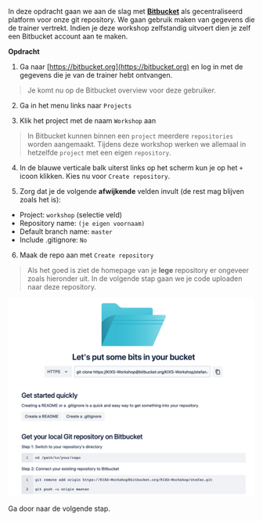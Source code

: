 In deze opdracht gaan we aan de slag met [**Bitbucket**](https://bitbucket.org/) als gecentraliseerd platform voor onze git repository. We gaan gebruik maken van gegevens die de trainer vertrekt. Indien je deze workshop zelfstandig uitvoert dien je zelf een Bitbucket account aan te maken.

**Opdracht**

1) Ga naar [https://bitbucket.org](https://bitbucket.org) en log in met de gegevens die je van de trainer hebt ontvangen.

> Je komt nu op de Bitbucket overview voor deze gebruiker.

2) Ga in het menu links naar `Projects`

3) Klik het project met de naam `Workshop` aan

> In Bitbucket kunnen binnen een `project` meerdere `repositories` worden aangemaakt. Tijdens deze workshop werken we allemaal in hetzelfde `project` met een eigen `repository`.

4) In de blauwe verticale balk uiterst links op het scherm kun je op het `+` icoon klikken. Kies nu voor `Create repository`.

5) Zorg dat je de volgende **afwijkende** velden invult (de rest mag blijven zoals het is):
* Project: `workshop` (selectie veld)
* Repository name: `(je eigen voornaam)`
* Default branch name: `master`
* Include .gitignore: `No`

6) Maak de repo aan met `Create repository`

> Als het goed is ziet de homepage van je **lege** repository er ongeveer zoals hieronder uit. In de volgende stap gaan we je code uploaden naar deze repository.

![Empty repo](./assets/empty-repo.png)

Ga door naar de volgende stap.
